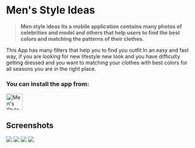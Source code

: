 # Men's Style Ideas
> **Men style ideas Its a mobile application contains many photos of celebrities and model and others 
that help users to find the best colors and matching the patterns of their clothes.**

This App has many filters that help you to find you outfit In an easy and fast way, 
if you are looking for new lifestyle new look and you have difficulty
getting dressed and you want to matching your clothes with best colors for all seasons you are in the right place.

### You can install the app from:
<a href="https://play.google.com/store/apps/details?id=com.tolastbit.outfit">
        <img height="45" src="https://e7.pngegg.com/pngimages/384/968/png-clipart-google-play-app-store-android-mobile-app-android-text-logo.png" alt="Men's Style Ideas">
</a>

## Screenshots
<img src="https://play-lh.googleusercontent.com/zdWfIefkTGXlJpo0BJ9i20ygw24RWtJ9JtyjKudIAt8duBh9Nk3cpGCeeIco6peZ5WU=w1536-h754-rw"> <img src="https://play-lh.googleusercontent.com/fVyhV8KoxrURmbYz7Y-yFaxkUFrqre6xUjLZjm16iF9RSN_Cq2fP9UhsoxAHpMMTMw=w1536-h754-rw"> <img src="https://play-lh.googleusercontent.com/50qaK1NAoBWyazCnUnjuw5psC2YI-iOM2kUcv1eCyoP0McAwvN4UllPKKmfvRlJIHCc=w1536-h754-rw"> <img src="https://play-lh.googleusercontent.com/Kydvw-fLCL9odkRU3m2DUKcn4t0V6eoyl532-WAPa_tU1pGLDRBdL_ycVVmidVn6B08=w1536-h754-rw">
